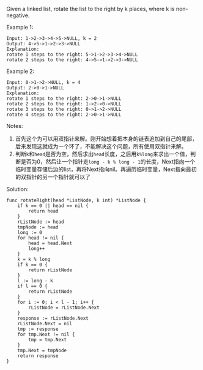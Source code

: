 Given a linked list, rotate the list to the right by k places, where k is non-negative.

Example 1:
```
Input: 1->2->3->4->5->NULL, k = 2
Output: 4->5->1->2->3->NULL
Explanation:
rotate 1 steps to the right: 5->1->2->3->4->NULL
rotate 2 steps to the right: 4->5->1->2->3->NULL
```

Example 2:
```
Input: 0->1->2->NULL, k = 4
Output: 2->0->1->NULL
Explanation:
rotate 1 steps to the right: 2->0->1->NULL
rotate 2 steps to the right: 1->2->0->NULL
rotate 3 steps to the right: 0->1->2->NULL
rotate 4 steps to the right: 2->0->1->NULL
```

Notes:
1. 首先这个为可以用双指针来解。刚开始想着把本身的链表追加到自己的尾部，后来发现这就成为一个环了，不能解决这个问题，所有使用双指针来解。
2. 判断`k`和`head`是否为空，然后求出`head`长度，之后用`k%long`来求出一个值，判断是否为0，然后让一个指针走`long - k % long - 1`的长度，Next指向一个临时变量存储后边的list，再将Next指向nil。再遍历临时变量，Next指向最初的双指针的另一个指针就可以了

Solution:
```
func rotateRight(head *ListNode, k int) *ListNode {
    if k == 0 || head == nil {
        return head
    }
    rListNode := head
    tmpNode := head
    long := 0
    for head != nil {
        head = head.Next
        long++
    }
    k = k % long
    if k == 0 {
        return rListNode
    }
    l := long - k
    if l == 0 {
        return rListNode
    }
    for i := 0; i < l - 1; i++ {
        rListNode = rListNode.Next
    }
    response := rListNode.Next
    rListNode.Next = nil
    tmp := response
    for tmp.Next != nil {
        tmp = tmp.Next
    }
    tmp.Next = tmpNode
    return response
}
```
